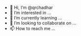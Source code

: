 - 👋 Hi, I’m @qrchadhar
- 👀 I’m interested in ...
- 🌱 I’m currently learning ...
- 💞️ I’m looking to collaborate on ...
- 📫 How to reach me ...

<!---
qrchadhar/qrchadhar is a ✨ special ✨ repository because its `README.md` (this file) appears on your GitHub profile.
You can click the Preview link to take a look at your changes.
--->
